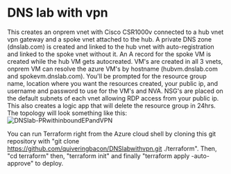 # DNS lab with vpn

This creates an onprem vnet with Cisco CSR1000v connected to a hub vnet vpn gateway and a spoke vnet attached to the hub. A private DNS zone (dnslab.com) is created and linked to the hub vnet with auto-registration and linked to the spoke vnet without it. An A record for the spoke VM is created while the hub VM gets autocreated. VM's are created in all 3 vnets, onprem VM can resolve the azure VM's by hostname (hubvm.dnslab.com and spokevm.dnslab.com). You'll be prompted for the resource group name, location where you want the resources created, your public ip, and username and password to use for the VM's and NVA. NSG's are placed on the default subnets of each vnet allowing RDP access from your public ip. This also creates a logic app that will delete the resource group in 24hrs. The topology will look something like this:
![DNSlab-PRwithinboundEPandVPN](https://github.com/quiveringbacon/DNSlabwithvpn/assets/128983862/f2a21db5-df4a-444b-94e5-75cefe0f0f27)

You can run Terraform right from the Azure cloud shell by cloning this git repository with "git clone https://github.com/quiveringbacon/DNSlabwithvpn.git ./terraform". Then, "cd terraform" then, "terraform init" and finally "terraform apply -auto-approve" to deploy.
